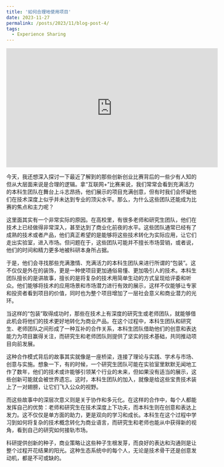 ```yaml
---
title: '如何合理地使用项目'
date: 2023-11-27
permalink: /posts/2023/11/blog-post-4/
tags:
  - Experience Sharing
---
```


<!-- YouTube视频嵌入 -->
<iframe width="560" height="315" src="https://www.youtube-nocookie.com/embed/Gh6N1uPjGno?si=k4Ci5MPz42VLvYVQ&amp;start=7" title="YouTube video player" frameborder="0" allow="accelerometer; autoplay; clipboard-write; encrypted-media; gyroscope; picture-in-picture; web-share" allowfullscreen></iframe>

今天，我还想深入探讨一下最近了解到的那些创新创业比赛背后的一些少有人知的但从大层面来说是合理的逻辑。拿“互联网+”比赛来说，我们常常会看到充满活力的本科生团队在舞台上斗志昂扬，他们展示的项目充满创意，但有时我们会怀疑他们在技术深度上似乎并未达到专业的顶尖水平。那么，为什么这些团队还能成为比赛的焦点和主力呢？

这里面其实有一个非常实际的原因。在高校里，有很多老师和研究生团队，他们在技术上已经做得非常深入，甚至达到了商业化前夜的水平。这些团队通常已经有了成熟的技术或者产品，他们真正希望的是能够将这些技术转化为实际应用，让它们走出实验室，进入市场。但问题在于，这些团队可能并不擅长市场营销，或者说，他们的时间和精力更多地被科研本身所占据。

于是，他们会寻找那些充满激情、充满活力的本科生团队来进行所谓的“包装”。这不仅仅是外在的装饰，更是一种使项目更加通俗易懂、更加吸引人的技术。本科生团队擅长的是讲故事，擅长的是将复杂的技术用简单生动的方式呈现给评委和听众。他们能够将技术的应用场景和市场潜力进行有效的展示，这样不仅能够让专家和投资者看到项目的价值，同时也为整个项目增加了一层社会意义和商业潜力的光环。

当这样的“包装”取得成功时，那些在技术上有深度的研究生或老师团队，就能够借此机会将他们的技术更好地转化为商业产品。在这个过程中，本科生团队和研究生、老师团队之间形成了一种互补的合作关系，本科生团队借助他们的创意和表达能力为项目赢得关注，而研究生和老师团队则提供了坚实的技术基础，共同推动项目向前发展。

这种合作模式背后的故事其实就像是一座桥梁，连接了理论与实践、学术与市场、创意与实施。想象一下，有的时候，一个研究生团队可能在实验室里默默无闻地工作了数年，他们的技术或许能够引领某个行业的未来，但如果没有适当的展示，这些创新可能就会被世界遗忘。这时，本科生团队的加入，就像是给这些宝贵技术装上了一对翅膀，让它们飞入公众的视野。

而这些故事中的深层次意义则是关于协作和多元化。在这样的合作中，每个人都能发挥自己的优势：老师和研究生在技术深度上下功夫，而本科生则在创意和表达上发力。这不仅仅是单方面的助力，更是双向的学习和成长。本科生在这个过程中学习到如何将复杂的技术概念转化为商业语言，而研究生和老师也能从中获得新的视角，看到自己的研究如何接轨市场。

科研提供创新的种子，商业策略让这些种子生根发芽，而良好的表达和沟通则是让整个过程开花结果的阳光。这种生态系统中的每个人，无论是技术骨干还是创意发动机，都是不可或缺的。
